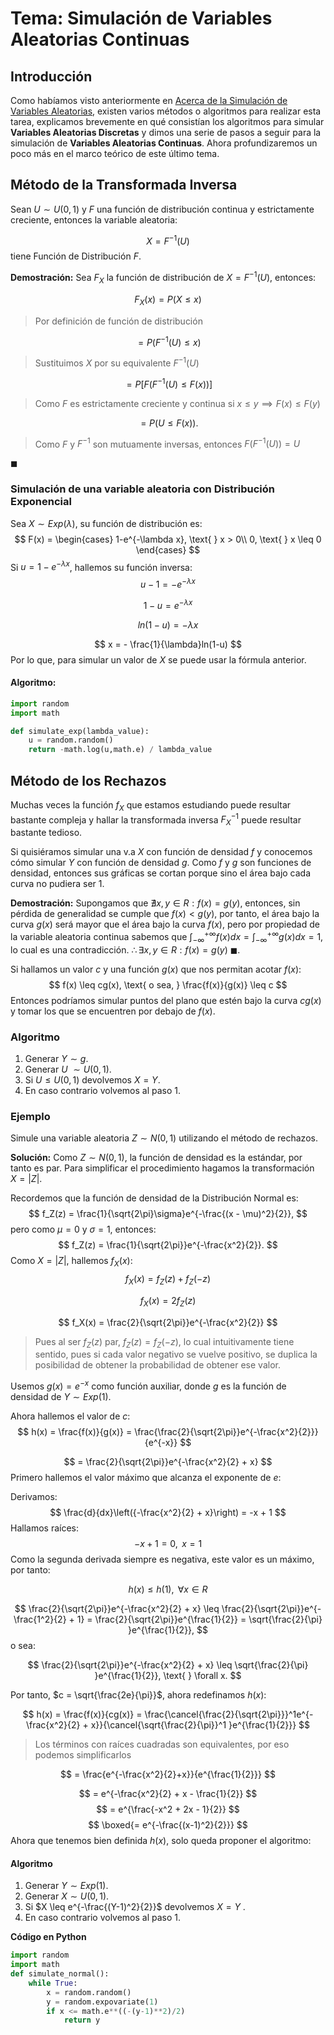  # Tema: Simulación de Variables Aleatorias Continuas

## Introducción

Como habíamos visto anteriormente en [Acerca de la Simulación de Variables Aleatorias](Acerca%20de%20la%20Simulación%20de%20Variables%20Aleatorias), existen varios métodos o algoritmos para realizar esta tarea, explicamos brevemente en qué consistían los algoritmos para simular **Variables Aleatorias Discretas** y dimos una serie de pasos a seguir para la simulación de **Variables Aleatorias Continuas**. Ahora profundizaremos un poco más en el marco teórico de este último tema.

## Método de la Transformada Inversa

Sean $U \sim U(0,1)$ y $F$ una función de distribución continua y estrictamente creciente, entonces la variable aleatoria:

$$
X = F^{-1}(U)
$$
tiene Función de Distribución $F$.

**Demostración:** Sea $F_X$ la función de distribución de $X = F^{-1}(U)$, entonces:

$$
F_X(x) = P(X \leq x)
$$
> Por definición de función de distribución

$$
= P(F^{-1}(U) \leq x)
$$
> Sustituimos $X$ por su equivalente $F^{-1}(U)$

$$
= P[F(F^{-1}(U) \leq F(x))]
$$
> Como $F$ es estrictamente creciente y continua si $x \leq y \implies F(x) \leq F(y)$

$$
= P(U \leq F(x)).
$$

> Como $F$ y $F^{-1}$ son mutuamente inversas, entonces $F(F^{-1}(U)) = U$

$\blacksquare$
### Simulación de una variable aleatoria con Distribución Exponencial

Sea $X \sim Exp(\lambda)$, su función de distribución es:
$$
F(x) = 
\begin{cases}
1-e^{-\lambda x}, \text{ } x > 0\\
0, \text{ } x \leq 0
\end{cases}
$$
Si $u = 1-e^{-\lambda x}$, hallemos su función inversa:
$$
u - 1 = -e^{-\lambda x} 
$$

$$
1 - u = e^{-\lambda x}
$$

$$
ln(1-u) = -\lambda x
$$

$$
x = - \frac{1}{\lambda}ln(1-u)
$$
Por lo que, para simular un valor de $X$ se puede usar la fórmula anterior.

#### Algoritmo:

```python
import random
import math

def simulate_exp(lambda_value):
	u = random.random()
	return -math.log(u,math.e) / lambda_value
```

## Método de los Rechazos

Muchas veces la función $f_X$ que estamos estudiando puede resultar bastante compleja y hallar la transformada inversa $F^{-1}_X$ puede resultar bastante tedioso.

Si quisiéramos simular una v.a $X$ con función de densidad $f$ y conocemos cómo simular $Y$ con función de densidad $g$. Como $f$ y $g$ son funciones de densidad, entonces sus gráficas se cortan porque sino el área bajo cada curva no pudiera ser 1.

**Demostración:** Supongamos que $\nexists x,y \in R: f(x) = g(y)$, entonces, sin pérdida de generalidad se cumple que $f(x) < g(y)$, por tanto, el área bajo la curva $g(x)$ será mayor que el área bajo la curva $f(x)$, pero por propiedad de la variable aleatoria continua sabemos que $\int_{-\infty}^{+\infty}f(x)dx = \int_{-\infty}^{+\infty}g(x)dx = 1$, lo cual es una contradicción.
$\therefore \exists x,y \in R: f(x) = g(y) \text{ } \blacksquare.$

Si hallamos un valor $c$ y una función $g(x)$ que nos permitan acotar $f(x)$:
$$
f(x) \leq cg(x), \text{ o sea, } \frac{f(x)}{g(x)} \leq c
$$
Entonces podríamos simular puntos del plano que estén bajo la curva $cg(x)$ y tomar los que se encuentren por debajo de $f(x)$.
### Algoritmo

1) Generar $Y \sim g$.
2) Generar $U\ \sim U(0,1)$.
3) Si $U \leq U(0,1)$ devolvemos $X = Y$.
4) En caso contrario volvemos al paso 1.

### Ejemplo

Simule una variable aleatoria $Z \sim N(0,1)$ utilizando el método de rechazos.

**Solución:** Como $Z \sim N(0,1)$, la función de densidad es la estándar, por tanto es par. Para simplificar el procedimiento hagamos la transformación $X = |Z|$.

Recordemos que la función de densidad de la Distribución Normal es:
$$
f_Z(z) = \frac{1}{\sqrt{2\pi}\sigma}e^{-\frac{(x - \mu)^2}{2}},
$$
pero como $\mu = 0$ y $\sigma = 1,$ entonces:
$$
f_Z(z) = \frac{1}{\sqrt{2\pi}}e^{-\frac{x^2}{2}}.
$$
Como $X = |Z|,$ hallemos $f_X(x)$:
$$
f_X(x) = f_Z(z) + f_Z(-z)
$$

$$
f_X(x) = 2f_Z(z)
$$

$$
f_X(x) = \frac{2}{\sqrt{2\pi}}e^{-\frac{x^2}{2}}
$$
> Pues al ser $f_Z(z)$ par, $f_Z(z) = f_Z(-z)$, lo cual intuitivamente tiene sentido, pues si cada valor negativo se vuelve positivo, se duplica la posibilidad de obtener la probabilidad de obtener ese valor.

Usemos $g(x) = e^{-x}$ como función auxiliar, donde $g$ es la función de densidad de $Y \sim Exp(1)$.

Ahora hallemos el valor de $c$:
$$
h(x) = \frac{f(x)}{g(x)} = \frac{\frac{2}{\sqrt{2\pi}}e^{-\frac{x^2}{2}}}{e^{-x}}
$$

$$
= \frac{2}{\sqrt{2\pi}}e^{-\frac{x^2}{2} + x}
$$
Primero hallemos el valor máximo que alcanza el exponente de $e$:

Derivamos:
$$
\frac{d}{dx}\left({-\frac{x^2}{2} + x}\right) = -x + 1
$$
Hallamos raíces:
$$
-x + 1 = 0, \text{ } x = 1
$$
Como la segunda derivada siempre es negativa, este valor es un máximo, por tanto:

$$
h(x) \leq h(1), \text{ } \forall x \in R
$$

$$
\frac{2}{\sqrt{2\pi}}e^{-\frac{x^2}{2} + x} \leq \frac{2}{\sqrt{2\pi}}e^{-\frac{1^2}{2} + 1} =  \frac{2}{\sqrt{2\pi}}e^{\frac{1}{2}} = \sqrt{\frac{2}{\pi}
}e^{\frac{1}{2}},
$$
o sea:

$$
\frac{2}{\sqrt{2\pi}}e^{-\frac{x^2}{2} + x} \leq \sqrt{\frac{2}{\pi}
}e^{\frac{1}{2}}, \text{ } \forall x.
$$

Por tanto, $c = \sqrt{\frac{2e}{\pi}}$, ahora redefinamos $h(x)$:

$$
h(x) = \frac{f(x)}{cg(x)} = \frac{\cancel{\frac{2}{\sqrt{2\pi}}}^1e^{-\frac{x^2}{2} + x}}{\cancel{\sqrt{\frac{2}{\pi}}^1
}e^{\frac{1}{2}}}
$$
> Los términos con raíces cuadradas son equivalentes, por eso podemos simplificarlos

$$
= \frac{e^{-\frac{x^2}{2}+x}}{e^{\frac{1}{2}}}
$$

$$
= e^{-\frac{x^2}{2} + x - \frac{1}{2}}
$$
$$
= e^{\frac{-x^2 + 2x - 1}{2}}
$$
$$
\boxed{= e^{-\frac{(x-1)^2}{2}}}
$$
Ahora que tenemos bien definida $h(x)$, solo queda proponer el algoritmo:

#### Algoritmo

1) Generar $Y \sim Exp(1)$.
2) Generar $X \sim U(0,1)$.
3) Si $X \leq e^{-\frac{(Y-1)^2}{2}}$ devolvemos $X = Y$ .
4) En caso contrario volvemos al paso 1.

**Código en Python**
```python
import random
import math
def simulate_normal():
	while True:
		x = random.random()
		y = random.expovariate(1)
		if x <= math.e**((-(y-1)**2)/2)
			return y
```